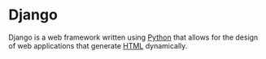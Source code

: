 # Django

Django is a web framework written using [Python](/wikipedia/Python) that allows for the design of web applications that generate [HTML](/wikipedia/HTML) dynamically.
